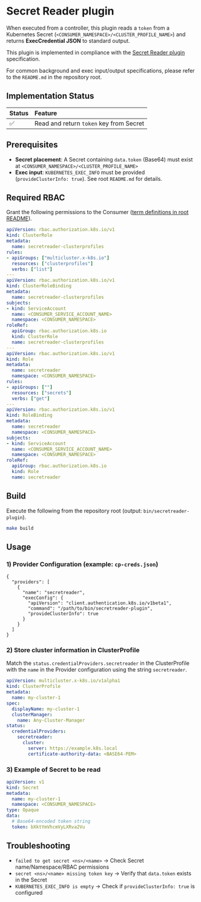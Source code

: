 # Secret Reader plugin

When executed from a controller, this plugin reads a `token` from a Kubernetes Secret (`<CONSUMER_NAMESPACE>/<CLUSTER_PROFILE_NAME>`) and returns **ExecCredential JSON** to standard output.

This plugin is implemented in compliance with the [Secret Reader plugin](https://github.com/kubernetes/enhancements/tree/master/keps/sig-multicluster/5339-clusterprofile-plugin-credentials#secret-reader-plugin) specification.

For common background and exec input/output specifications, please refer to the `README.md` in the repository root.

## Implementation Status

| Status | Feature |
| :------ | :------ |
| ✅ | Read and return `token` key from Secret |

## Prerequisites

- **Secret placement**: A Secret containing `data.token` (Base64) must exist at `<CONSUMER_NAMESPACE>/<CLUSTER_PROFILE_NAME>`
- **Exec input**: `KUBERNETES_EXEC_INFO` must be provided (`provideClusterInfo: true`). See root `README.md` for details.

## Required RBAC

Grant the following permissions to the Consumer ([term definitions in root README](../../README.md#terminology)).

```yaml
apiVersion: rbac.authorization.k8s.io/v1
kind: ClusterRole
metadata:
  name: secretreader-clusterprofiles
rules:
- apiGroups: ["multicluster.x-k8s.io"]
  resources: ["clusterprofiles"]
  verbs: ["list"]
---
apiVersion: rbac.authorization.k8s.io/v1
kind: ClusterRoleBinding
metadata:
  name: secretreader-clusterprofiles
subjects:
- kind: ServiceAccount
  name: <CONSUMER_SERVICE_ACCOUNT_NAME>
  namespace: <CONSUMER_NAMESPACE>
roleRef:
  apiGroup: rbac.authorization.k8s.io
  kind: ClusterRole
  name: secretreader-clusterprofiles
---
apiVersion: rbac.authorization.k8s.io/v1
kind: Role
metadata:
  name: secretreader
  namespace: <CONSUMER_NAMESPACE>
rules:
- apiGroups: [""]
  resources: ["secrets"]
  verbs: ["get"]
---
apiVersion: rbac.authorization.k8s.io/v1
kind: RoleBinding
metadata:
  name: secretreader
  namespace: <CONSUMER_NAMESPACE>
subjects:
- kind: ServiceAccount
  name: <CONSUMER_SERVICE_ACCOUNT_NAME>
  namespace: <CONSUMER_NAMESPACE>
roleRef:
  apiGroup: rbac.authorization.k8s.io
  kind: Role
  name: secretreader
```

## Build

Execute the following from the repository root (output: `bin/secretreader-plugin`).

```bash
make build
```

## Usage

### 1) Provider Configuration (example: `cp-creds.json`)

```jsonc
{
  "providers": [
    {
      "name": "secretreader",
      "execConfig": {
        "apiVersion": "client.authentication.k8s.io/v1beta1",
        "command": "/path/to/bin/secretreader-plugin",
        "provideClusterInfo": true
      }
    }
  ]
}
```

### 2) Store cluster information in ClusterProfile

Match the `status.credentialProviders.secretreader` in the ClusterProfile with the `name` in the Provider configuration using the string `secretreader`.

```yaml
apiVersion: multicluster.x-k8s.io/v1alpha1
kind: ClusterProfile
metadata:
  name: my-cluster-1
spec:
  displayName: my-cluster-1
  clusterManager:
    name: Any-Cluster-Manager
status:
  credentialProviders:
    secretreader:
      cluster:
        server: https://example.k8s.local
        certificate-authority-data: <BASE64-PEM>
```

### 3) Example of Secret to be read

```yaml
apiVersion: v1
kind: Secret
metadata:
  name: my-cluster-1
  namespace: <CONSUMER_NAMESPACE>
type: Opaque
data:
  # Base64-encoded token string
  token: bXktYmVhcmVyLXRva2Vu
```

## Troubleshooting

- `failed to get secret <ns>/<name>` → Check Secret name/Namespace/RBAC permissions
- `secret <ns>/<name> missing token key` → Verify that `data.token` exists in the Secret
- `KUBERNETES_EXEC_INFO is empty` → Check if `provideClusterInfo: true` is configured

<!-- Common KEP/exec explanations and links are consolidated in the root README -->
